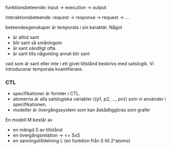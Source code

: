 funktionsbeteende:
input -> execution -> output

interaktionsbeteende:
request -> response -> request -> ...

beteendeegenskaper är temporala i sin karaktär. Något

- är alltid sant
- blir sant så småningom
- är sant oändligt ofta
- är sant tills någonting annat blir sant

vad som är sant eller inte i ett givet tillstånd beskrivs med satslogik. Vi introducerar temporala kvantifierare.

### CTL

- specifikationer är formler i CTL.
- atomerna är alla satslogiska variabler ({p1, p2, ..., pn}) som vi använder i specifikationen.
- modeller är övergångssystem som kan åskådliggöras som grafer

En modell M består av

- en mängd S av tillstånd
- en övergångsrelation -> <= SxS
- en sanningstilldelning L (en funktion från S till 2^atoms)
